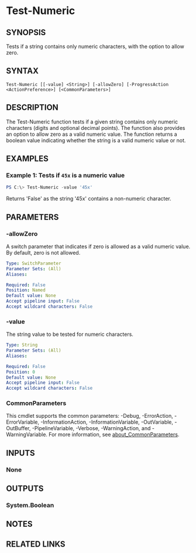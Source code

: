 ﻿---
external help file: EulandaConnect-help.xml
Module Name: EulandaConnect
online version: https://github.com/Eulanda/EulandaConnect/blob/master/docs/Test-Numeric.md
schema: 2.0.0
lastMod: 2024-03-19T06:27:26
---

# Test-Numeric

## SYNOPSIS
Tests if a string contains only numeric characters, with the option to allow zero.

## SYNTAX

```
Test-Numeric [[-value] <String>] [-allowZero] [-ProgressAction <ActionPreference>] [<CommonParameters>]
```

## DESCRIPTION
The Test-Numeric function tests if a given string contains only numeric characters (digits and optional decimal points). The function also provides an option to allow zero as a valid numeric value. The function returns a boolean value indicating whether the string is a valid numeric value or not.

## EXAMPLES

### Example 1: Tests if  `45x` is a numeric value
```powershell
PS C:\> Test-Numeric -value '45x'
```

Returns 'False' as the string '45x' contains a non-numeric character.

## PARAMETERS

### -allowZero
A switch parameter that indicates if zero is allowed as a valid numeric value. By default, zero is not allowed.

```yaml
Type: SwitchParameter
Parameter Sets: (All)
Aliases:

Required: False
Position: Named
Default value: None
Accept pipeline input: False
Accept wildcard characters: False
```

### -value
The string value to be tested for numeric characters.

```yaml
Type: String
Parameter Sets: (All)
Aliases:

Required: False
Position: 0
Default value: None
Accept pipeline input: False
Accept wildcard characters: False
```


### CommonParameters
This cmdlet supports the common parameters: -Debug, -ErrorAction, -ErrorVariable, -InformationAction, -InformationVariable, -OutVariable, -OutBuffer, -PipelineVariable, -Verbose, -WarningAction, and -WarningVariable. For more information, see [about_CommonParameters](http://go.microsoft.com/fwlink/?LinkID=113216).

## INPUTS

### None

## OUTPUTS

### System.Boolean
## NOTES

## RELATED LINKS


